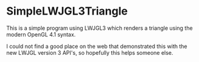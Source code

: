 SimpleLWJGL3Triangle
===================

This is a simple program using LWJGL3 which renders a triangle using the modern OpenGL 4.1 syntax.

I could not find a good place on the web that demonstrated this with the new LWJGL version 3 API's, so hopefully this helps someone else.
